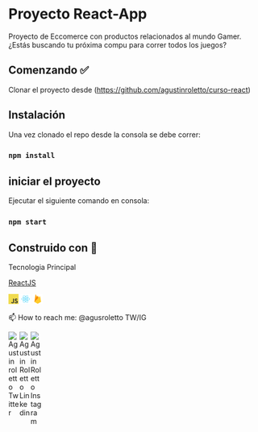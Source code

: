 

# **Proyecto React-App** 

Proyecto de Eccomerce con productos relacionados al mundo Gamer. ¿Estás buscando tu próxima compu para correr todos los juegos?

## Comenzando ✅

Clonar el proyecto desde (https://github.com/agustinroletto/curso-react)

## Instalación 
Una vez clonado el repo desde la consola se debe correr:

### `npm install`



## iniciar el proyecto 
Ejecutar el siguiente comando en consola:

### `npm start`


## Construido con 🏢

Tecnologia Principal

   [ReactJS](https://reactjs.org/)
    
<a target="_blank" rel="noopener noreferrer" href="https://raw.githubusercontent.com/github/explore/80688e429a7d4ef2fca1e82350fe8e3517d3494d/topics/javascript/javascript.png"><img height="20" src="https://raw.githubusercontent.com/github/explore/80688e429a7d4ef2fca1e82350fe8e3517d3494d/topics/javascript/javascript.png" style="max-width:100%;"></a>
<a target="_blank" rel="noopener noreferrer" href="https://raw.githubusercontent.com/github/explore/80688e429a7d4ef2fca1e82350fe8e3517d3494d/topics/react/react.png"><img height="20" src="https://raw.githubusercontent.com/github/explore/80688e429a7d4ef2fca1e82350fe8e3517d3494d/topics/react/react.png" style="max-width:100%;"></a>
<a target="_blank" rel="noopener noreferrer" href="https://raw.githubusercontent.com/github/explore/80688e429a7d4ef2fca1e82350fe8e3517d3494d/topics/firebase/firebase.png"><img height="20" src="https://raw.githubusercontent.com/github/explore/80688e429a7d4ef2fca1e82350fe8e3517d3494d/topics/firebase/firebase.png" style="max-width:100%;"></a>


📫 How to reach me: @agusroletto TW/IG





<a href="https://twitter.com/agusroletto" rel="nofollow">
<img align="left" alt="Agustin roletto Twitter" width="22px" src="https://camo.githubusercontent.com/b9360e89d2cadaa375c82ee8913bef6cd4fe4e5a9070855f3b03960ad021688b/68747470733a2f2f69636f6e67722e616d2f666f6e74617765736f6d652f747769747465722e7376673f73697a653d31323826636f6c6f723d373063386666" data-canonical-src="https://icongr.am/fontawesome/twitter.svg?size=128&amp;color=70c8ff" style="max-width:100%;">
</a>
<a href="https://ar.linkedin.com/in/agustinrolettomktdigital" rel="nofollow">
<img align="left" alt="Agustin Roletto Linkedin" width="22px" src="https://camo.githubusercontent.com/44af6acd7bf513fc85e1e971d35b52b218aa6ec5efbc7a6f508a10ab6eb2f9e6/68747470733a2f2f69636f6e67722e616d2f666f6e74617765736f6d652f6c696e6b6564696e2e7376673f73697a653d31323826636f6c6f723d373063386666" data-canonical-src="https://icongr.am/fontawesome/linkedin.svg?size=128&amp;color=70c8ff" style="max-width:100%;">
</a>
<a href="https://www.instagram.com/agusroletto/" rel="nofollow">
<img align="left" alt="Agustin Roletto Instagram" width="22px" src="https://camo.githubusercontent.com/8cac70bd2986c740811f17e456b28f94652af047d94760dc4045bf1e0152f0f9/68747470733a2f2f69636f6e67722e616d2f666f6e74617765736f6d652f696e7374616772616d2e7376673f73697a653d31323826636f6c6f723d373063386666" data-canonical-src="https://icongr.am/fontawesome/instagram.svg?size=128&amp;color=70c8ff" style="max-width:100%;">
</a>




	

